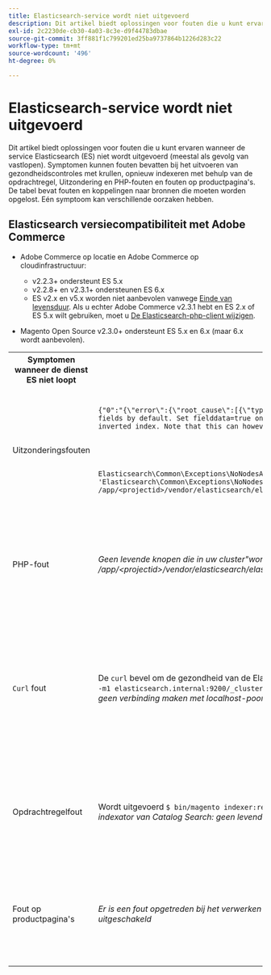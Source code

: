 ```yaml
---
title: Elasticsearch-service wordt niet uitgevoerd
description: Dit artikel biedt oplossingen voor fouten die u kunt ervaren wanneer de service Elasticsearch (ES) niet wordt uitgevoerd (meestal als gevolg van vastlopen). Symptomen kunnen fouten bevatten bij het uitvoeren van gezondheidscontroles met krullen, opnieuw indexeren met behulp van de opdrachtregel, Uitzondering en PHP-fouten en fouten op productpagina's. De tabel bevat fouten en koppelingen naar bronnen die moeten worden opgelost. Eén symptoom kan verschillende oorzaken hebben.
exl-id: 2c2230de-cb30-4a03-8c3e-d9f44783dbae
source-git-commit: 3ff881f1c799201ed25ba9737864b1226d283c22
workflow-type: tm+mt
source-wordcount: '496'
ht-degree: 0%

---
```


# Elasticsearch-service wordt niet uitgevoerd

Dit artikel biedt oplossingen voor fouten die u kunt ervaren wanneer de service Elasticsearch (ES) niet wordt uitgevoerd (meestal als gevolg van vastlopen). Symptomen kunnen fouten bevatten bij het uitvoeren van gezondheidscontroles met krullen, opnieuw indexeren met behulp van de opdrachtregel, Uitzondering en PHP-fouten en fouten op productpagina&#39;s. De tabel bevat fouten en koppelingen naar bronnen die moeten worden opgelost. Eén symptoom kan verschillende oorzaken hebben.

## Elasticsearch versiecompatibiliteit met Adobe Commerce

* Adobe Commerce op locatie en Adobe Commerce op cloudinfrastructuur:

   * v2.2.3+ ondersteunt ES 5.x
   * v2.2.8+ en v2.3.1+ ondersteunen ES 6.x
   * ES v2.x en v5.x worden niet aanbevolen vanwege [Einde van levensduur](https://www.elastic.co/support/eol). Als u echter Adobe Commerce v2.3.1 hebt en ES 2.x of ES 5.x wilt gebruiken, moet u [De Elasticsearch-php-client wijzigen](https://devdocs.magento.com/guides/v2.3/config-guide/elasticsearch/es-downgrade.html).

* Magento Open Source v2.3.0+ ondersteunt ES 5.x en 6.x (maar 6.x wordt aanbevolen).

<table>
<tr>
<th>Symptomen wanneer de dienst ES niet loopt</th>
<th>Details</th>
<th>Bronnen</th>
</tr>
<tr>
<td rowspan="3">Uitzonderingsfouten</td>
</tr>
<tr>
<td>
<code>{"0":"{\"error\":{\"root_cause\":[{\"type\":\"illegal_argument_exception\",\"reason\":\"Fielddata is disabled on text fields by default. Set fielddata=true on [%attribute_code%]] in order to load fielddata in memory by uninverting the inverted index. Note that this can however use significant memory.\"}]</code>
</td>
<td>
<a href="https://experienceleague.adobe.com/docs/commerce-knowledge-base/kb/troubleshooting/elasticsearch/elasticsearch-5-is-configured-but-search-page-does-not-load-with-fielddata-is-disabled...-error.html">Elasticsearch 5 is geconfigureerd, maar de zoekpagina wordt niet geladen met de fout "Veldgegevens is uitgeschakeld..."</a> in onze kennisbasis voor ondersteuning.
</td>
</tr>
<tr>
<td>
<code>Elasticsearch\Common\Exceptions\NoNodesAvailableException: Noticed exception 'Elasticsearch\Common\Exceptions\NoNodesAvailableException' with message 'No alive nodes found in your cluster' in /app/&lt;projectid&gt;/vendor/elasticsearch/elasticsearch/src/Elasticsearch/ConnectionPool/StaticNoPingConnectionPool.php:51</code>
</td>
<td>
Elasticsuite-indices worden niet verwijderd.  Zie <a href="https://experienceleague.adobe.com/docs/commerce-knowledge-base/kb/troubleshooting/elasticsearch/elasticsuite-tracking-indices-causes-problems-with-elasticsearch.html">ElasticSuite-volgindices veroorzaken problemen met Elasticsearch</a> in onze kennisbasis voor ondersteuning.
 </td>
</tr>
<tr>
<td>PHP-fout</td>
<td>
<i>Geen levende knopen die in uw cluster"worden gevonden,"1":"#0 /app/&lt;projectid&gt;/vendor/elasticsearch/elasticsearch/src/Elasticsearch/Transport.php</i>
</td>
<td rowspan="4">
<ul>
<li>Bronnen voor onvoldoende schijfruimte:<ul>
<li><a href="https://www.cyberciti.biz/datacenter/linux-unix-bsd-osx-cannot-write-to-hard-disk/">8 tips voor het oplossen van problemen met Linux- en Unix-systemen op de vaste schijf, zoals de schijf vol of kan niet naar de schijf schrijven</a></li>
<li><a href="https://serverfault.com/questions/315181/df-says-disk-is-full-but-it-is-not">serverfout: df zegt dat de schijf vol is, maar niet</a></li>
<li><a href="https://unix.stackexchange.com/questions/125429/tracking-down-where-disk-space-has-gone-on-linux">unix.stackexchange.com: Waar is de schijfruimte gebleven voor Linux?</a></li>
<li>Logbestanden worden niet regelmatig genoeg gearchiveerd. Zie <a href="https://docs.magento.com/m2/ee/user_guide/system/action-log-archive.html#configure-the-log-archive">Logarchief configureren</a> in onze ontwikkelaarsdocumentatie.</li>
<li>Bestandssysteemmappen zijn niet geoptimaliseerd. Zie <a href="https://docs.magento.com/m2/ee/user_guide/system/file-optimization.html">Bestandsoptimalisatie</a> in onze ontwikkelaarsdocumentatie.</li>
<li>Als de oplossingen in de bovenstaande documentatie het probleem niet oplossen, kunt u contact opnemen met het accountteam van de Adobe om extra opslagruimte aan te vragen.</li>
</ul>
</li>
<li>Als uw schijf niet uit opslagruimte is, maar u krijgt nog de foutenmeldingen in de linkerkolom, <a href="/help/help-center-guide/help-center/magento-help-center-user-guide.md#submit-ticket">een ondersteuningsticket indienen</a>.</li>
</ul>
<ul>
<li>Zie <a href="https://experienceleague.adobe.com/docs/commerce-knowledge-base/kb/troubleshooting/elasticsearch/elasticsuite-tracking-indices-causes-problems-with-elasticsearch.html">ElasticSuite-volgindices veroorzaken problemen met Elasticsearch</a> in onze kennisbasis voor ondersteuning.
</li>
</ul>
</td>
</tr>
<tr>
<td><code>Curl</code> fout</td>
<td>De <code>curl</code> bevel om de gezondheid van de Elasticsearch te controleren:<code>curl -m1 localhost:9200/_cluster/health?pretty</code>(of<code>curl -m1 elasticsearch.internal:9200/_cluster/health?pretty</code>voor Starter-accounts) resulteert in deze fout: <i>Fout: curl: (7) Kan geen verbinding maken met localhost-poort 9200: verbinding geweigerd</i> </td>
</tr>
<tr>
<td>Opdrachtregelfout</td>
<td>Wordt uitgevoerd <code>$ bin/magento indexer:reindex catalogsearch_fulltext</code> produceert deze fout <i>Verwerkingsfout van de indexator van Catalog Search: geen levende knopen die in uw cluster worden gevonden</i>
</td>
</tr>
<tr>
<td>Fout op productpagina's
</td>
<td><i>Er is een fout opgetreden bij het verwerken van uw verzoek.
      Afdrukken met uitzondering is om beveiligingsredenen standaard uitgeschakeld</code></i>
</tr>
</table>
